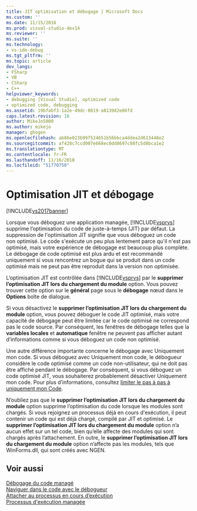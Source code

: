 ```yaml
---
title: JIT optimisation et débogage | Microsoft Docs
ms.custom: ''
ms.date: 11/15/2016
ms.prod: visual-studio-dev14
ms.reviewer: ''
ms.suite: ''
ms.technology:
- vs-ide-debug
ms.tgt_pltfrm: ''
ms.topic: article
dev_langs:
- FSharp
- VB
- CSharp
- C++
helpviewer_keywords:
- debugging [Visual Studio], optimized code
- optimized code, debugging
ms.assetid: 19bfabf3-1a2e-49dc-8819-a813982e86fd
caps.latest.revision: 16
author: MikeJo5000
ms.author: mikejo
manager: ghogen
ms.openlocfilehash: ab86e023b99f524651b56bbca4ddea2d613448e2
ms.sourcegitcommit: af428c7ccd007e668ec0dd8697c88fc5d8bca1e2
ms.translationtype: MT
ms.contentlocale: fr-FR
ms.lasthandoff: 11/16/2018
ms.locfileid: "51770750"
---
```

# <a name="jit-optimization-and-debugging"></a>Optimisation JIT et débogage
[!INCLUDE[vs2017banner](../includes/vs2017banner.md)]

Lorsque vous déboguez une application managée, [!INCLUDE[vsprvs](../includes/vsprvs-md.md)] supprime l’optimisation du code de juste-à-temps (JIT) par défaut. La suppression de l'optimisation JIT signifie que vous déboguez un code non optimisé. Le code s'exécute un peu plus lentement parce qu'il n'est pas optimisé, mais votre expérience de débogage est beaucoup plus complète. Le débogage de code optimisé est plus ardu et est recommandé uniquement si vous rencontrez un bogue qui se produit dans un code optimisé mais ne peut pas être reproduit dans la version non optimisée.  
  
 L’optimisation JIT est contrôlée dans [!INCLUDE[vsprvs](../includes/vsprvs-md.md)] par le **supprimer l’optimisation JIT lors du chargement du module** option. Vous pouvez trouver cette option sur le **général** page sous le **débogage** nœud dans le **Options** boîte de dialogue.  
  
 Si vous désactivez le **supprimer l’optimisation JIT lors du chargement du module** option, vous pouvez déboguer le code JIT optimisé, mais votre capacité de débogage peut être limitée car le code optimisé ne correspond pas le code source. Par conséquent, les fenêtres de débogage telles que la **variables locales** et **automatique** fenêtre ne peuvent pas afficher autant d’informations comme si vous déboguez un code non optimisé.  
  
 Une autre différence importante concerne le débogage avec Uniquement mon code. Si vous déboguez avec Uniquement mon code, le débogueur considère le code optimisé comme un code non-utilisateur, qui ne doit pas être affiché pendant le débogage. Par conséquent, si vous déboguez un code optimisé JIT, vous souhaiterez probablement désactiver Uniquement mon code. Pour plus d’informations, consultez [limiter le pas à pas à uniquement mon Code](../debugger/just-my-code.md#BKMK_Enable_or_disable_Just_My_Code).  
  
 N’oubliez pas que le **supprimer l’optimisation JIT lors du chargement du module** option supprime l’optimisation du code lorsque les modules sont chargés. Si vous rejoignez un processus déjà en cours d'exécution, il peut contenir un code qui est déjà chargé, compilé par JIT et optimisé. Le **supprimer l’optimisation JIT lors du chargement du module** option n’a aucun effet sur un tel code, bien qu’elle affecte des modules qui sont chargés après l’attachement. En outre, le **supprimer l’optimisation JIT lors du chargement du module** option n’affecte pas les modules, tels que WinForms.dll, qui sont créés avec NGEN.  
  
## <a name="see-also"></a>Voir aussi  
 [Débogage du code managé](../debugger/debugging-managed-code.md)   
 [Naviguer dans le code avec le débogueur](../debugger/navigating-through-code-with-the-debugger.md)   
 [Attacher au processus en cours d’exécution](../debugger/attach-to-running-processes-with-the-visual-studio-debugger.md)   
 [Processus d'exécution managée](http://msdn.microsoft.com/library/476b03dc-2b12-49a7-b067-41caeaa2f533)



